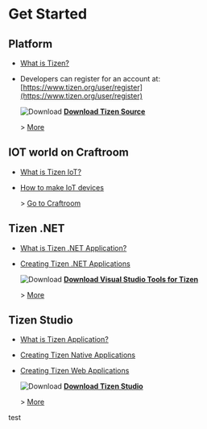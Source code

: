 # Get Started

## Platform
- [What is Tizen?](platform/what-is-tizen/overview.md)
- Developers can register for an account at: [https://www.tizen.org/user/register](https://www.tizen.org/user/register)

    ![Download](images/ic_docs_download.png) [**Download Tizen Source**](platform/developing/cloning.md)

    \> [More](platform/developing/installing.md)

## IOT world on Craftroom
- [What is Tizen IoT?](iot/index.md)
- [How to make IoT devices](iot/get-started/overview.md)

    \> [Go to Craftroom](https://craftroom.tizen.org/)

## Tizen .NET
- [What is Tizen .NET Application?](application/dotnet/index.md)
- [Creating Tizen .NET Applications](application/dotnet/get-started/overview.md)

    ![Download](images/ic_docs_download.png) [**Download Visual Studio Tools for Tizen**](https://marketplace.visualstudio.com/items?itemName=tizen.VisualStudioToolsforTizen)

    \> [More](application/dotnet/index.md)

## Tizen Studio
- [What is Tizen Application?](application/index.md)
- [Creating Tizen Native Applications](application/native/get-started/overview.md)
- [Creating Tizen Web Applications](application/web/get-started/overview.md)

    ![Download](images/ic_docs_download.png) [**Download Tizen Studio**](https://developer.tizen.org/development/tizen-studio/download)

    \> [More](application/tizen-studio/index.md)

test
